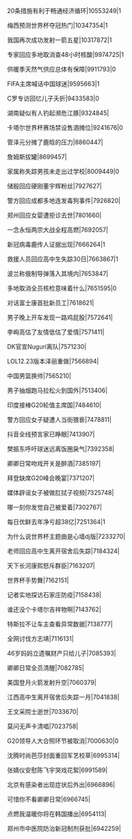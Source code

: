 20条措施有利于畅通经济循环|10553249|1

梅西预测世界杯夺冠热门|10347354|1

我国再次成功发射一箭五星|10317872|1

专家回应多地取消查48小时核酸|9974725|1

供暖季天然气供应总体有保障|9911793|0

FIFA主席喊话中国球迷|9595663|1

C罗专访回忆儿子夭折|9433583|0

湖南疑似有人钓起濒危江豚|9324845|

卡塔尔世界杯赛场禁设售酒摊位|9241676|0

管泽元分摊了鹿晗的压力|8860447|

詹姆斯拔罐|8699457|

家属称失踪男孩未走出过学校|8009449|0

储殷回应硬刚董宇辉粉丝|7927627|

警方回应成都多地连发毒狗事件|7926820|

郑州回应女婴遭拒诊去世|7801660|

一念永恒两宗大战全程高燃|7692057|

新冠病毒鹿传人证据出现|7666264|1

救援人员回应高中生失踪30日|7663867|1

波兰称俄制导弹落入其境内|7653847|

多地取消全员核检意味着什么|7651595|0

对话富士康首批新员工|7618621|

男子晚上开车发现一路鸡屁股|7572641|

李峋高估了友情低估了爱情|7571411|

DK官宣Nuguri离队|7571230|

LOL12.23版本泽丽重做|7566894|

中国男篮换帅|7565210|

男子抽烟跑马拉松火到国外|7513406|

印度接棒G20轮值主席国|7484610|

警方回应女子疑遭人当街猥亵|7478811|

抖音全线预言家已睁眼|7413907|

樊振东呼吁球迷远离饭圈戾气|7392358|

卿卿日常吻戏开关是醉酒|7385197|

拜登缺席G20峰会晚宴|7371207|

媒体辟谣女子被做肛拭子视频|7325748|

哪一刻你发觉自己被爱着|7302767|

每日优鲜去年净亏超38亿|7251364|1

为什么说世界杯主题曲是心墙dj版|7233270|

老师回应高中生离开宿舍后失踪|7184324|

天下长河康熙怒斥群臣|7163207|

世界杯手势舞|7162151|

记者实地探访石家庄防疫|7158438|

谁还没个卡塔尔吉祥物啊|7143762|

特斯拉不让车主查看异常数据|7138777|

全网讨伐方志靖|7116131|

46岁妈妈立遗嘱财产只给儿子|7085393|

卿卿日常全员清醒|7082785|

美国登月火箭发射升空|7060379|

江西高中生离开宿舍后失踪一月|7041838|

王文采院士逝世|7033670|

莫问无声卡清唱|7023758|

G20领导人大合照环节被取消|7000630|0

沈腾时尚芭莎封面重回军艺校草|6995314|

张婧仪安慰陈飞宇哭戏花絮|6991589|

北京有感染者出现症状后外出|6966896|

可惜你不看卿卿日常|6966745|

点燃我温暖你将在韩国播出|6954113|

郑州市中医院防治新冠制剂获批|6942259|

